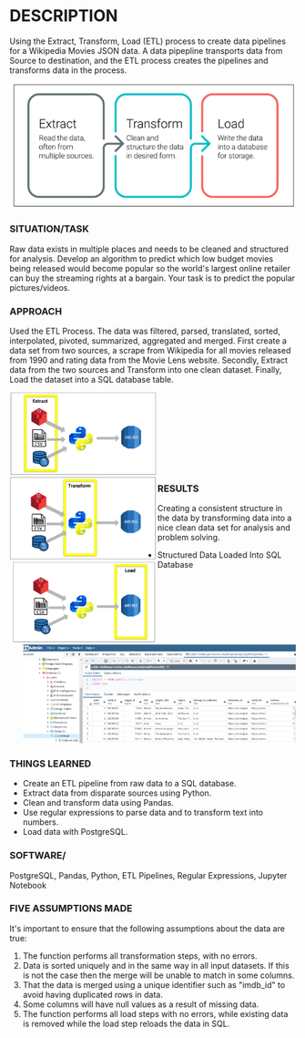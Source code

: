# DESCRIPTION
Using the Extract, Transform, Load (ETL) process to create data pipelines for a Wikipedia Movies JSON data.
A data pipepline transports data from Source to destination, and the ETL process creates the pipelines and transforms data in the process.


![](/pics/ETL_process.png)

### SITUATION/TASK
Raw data exists in multiple places  and needs to be cleaned and structured for analysis. 
Develop an algorithm to predict which low budget movies being released would become popular so the world's largest 
online retailer can buy the streaming rights at a bargain. Your task is to predict the popular pictures/videos.

### APPROACH
Used the ETL Process. The data was filtered, parsed, translated, sorted, interpolated, pivoted, summarized, aggregated and merged.   First create a data set from two sources, a scrape from Wikipedia for all movies released from 1990 and 
rating data from the Movie Lens website. Secondly, Extract data from the two sources and Transform into one clean dataset. 
Finally, Load the dataset into a SQL database table.


<img align="left" width="260" src="pics/Extract.png"><br/>
<img align="left" width="260" src="/pics/Transform.png"><br/>
<img align="left" width="260" src="/pics/Load.png"><br/><br/><br/><br/><br/><br/>



### RESULTS
Creating a consistent structure in the data by transforming data into a nice clean data set for analysis and problem solving.

* Structured Data Loaded Into SQL Database
![](/pics/PostgresSQL_table.png)

### THINGS LEARNED
* Create an ETL pipeline from raw data to a SQL database.
* Extract data from disparate sources using Python.
* Clean and transform data using Pandas.
* Use regular expressions to parse data and to transform text into numbers.
* Load data with PostgreSQL.

### SOFTWARE/
PostgreSQL, Pandas, Python, ETL Pipelines, Regular Expressions, Jupyter Notebook

### FIVE ASSUMPTIONS MADE
It's important to ensure that the following assumptions about the data are true: 

1) The function performs all transformation steps, with no errors.   
2) Data is sorted uniquely and in the same way in all input datasets.
   If this is not the case then the merge will be unable to match in some columns.
3) That the data is merged using a unique identifier such as "imdb_id" to avoid having duplicated rows in data. 
4) Some columns will have null values as a result of missing data.
5) The function performs all load steps with no errors, while existing data is removed while the load step reloads the data in SQL.

